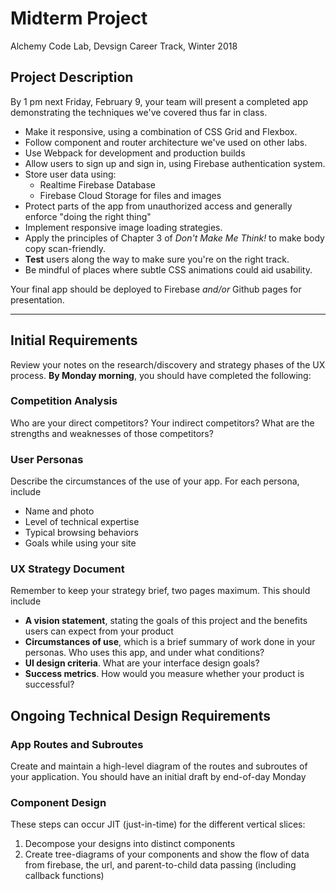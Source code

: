 # Midterm Project

Alchemy Code Lab, Devsign Career Track, Winter 2018

## Project Description

By 1 pm next Friday, February 9, your team will present a completed app demonstrating the techniques we've covered thus far in class.

* Make it responsive, using a combination of CSS Grid and Flexbox.
* Follow component and router architecture we've used on other labs.
* Use Webpack for development and production builds
* Allow users to sign up and sign in, using Firebase authentication system.
* Store user data using:
  * Realtime Firebase Database
  * Firebase Cloud Storage for files and images
* Protect parts of the app from unauthorized access and generally enforce "doing the right thing"
* Implement responsive image loading strategies.
* Apply the principles of Chapter 3 of *Don't Make Me Think!* to make body copy scan-friendly.
* **Test** users along the way to make sure you're on the right track.
* Be mindful of places where subtle CSS animations could aid usability.

Your final app should be deployed to Firebase _and/or_ Github pages for presentation.

---

## Initial Requirements

Review your notes on the research/discovery and strategy phases of the UX process. **By Monday morning**, you should have completed the following:

### Competition Analysis

Who are your direct competitors? Your indirect competitors? What are the strengths and weaknesses of those competitors?

### User Personas

Describe the circumstances of the use of your app. For each persona, include

* Name and photo
* Level of technical expertise
* Typical browsing behaviors
* Goals while using your site

### UX Strategy Document

Remember to keep your strategy brief, two pages maximum. This should include

* **A vision statement**, stating the goals of this project and the benefits users can expect from your product
* **Circumstances of use**, which is a brief summary of work done in your personas. Who uses this app, and under what conditions?
* **UI design criteria**. What are your interface design goals?
* **Success metrics**. How would you measure whether your product is successful?

## Ongoing Technical Design Requirements

### App Routes and Subroutes

Create and maintain a high-level diagram of the routes and subroutes of your application. You should have an initial draft by end-of-day Monday

### Component Design

These steps can occur JIT (just-in-time) for the different vertical slices:

1. Decompose your designs into distinct components
1. Create tree-diagrams of your components and show the flow of data from firebase, the url, and parent-to-child data passing (including callback functions)

